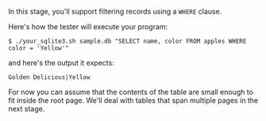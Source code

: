In this stage, you'll support filtering records using a `WHERE` clause.

Here's how the tester will execute your program:

```
$ ./your_sqlite3.sh sample.db "SELECT name, color FROM apples WHERE color = 'Yellow'"
```

and here's the output it expects:

```
Golden Delicious|Yellow
```

For now you can assume that the contents of the table are small enough to fit inside the root page. We'll deal
with tables that span multiple pages in the next stage.
